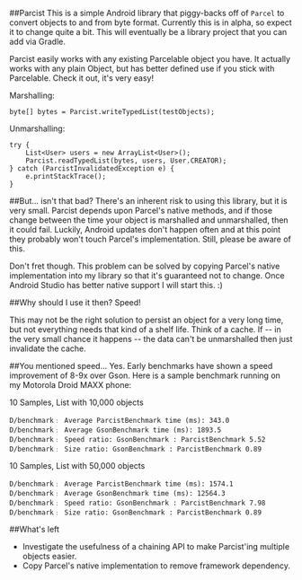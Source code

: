 ##Parcist
This is a simple Android library that piggy-backs off of `Parcel` to convert objects to and from byte format.  Currently this is in alpha, so expect it to change quite a bit.  This will eventually be a library project that you can add via Gradle.

Parcist easily works with any existing Parcelable object you have.  It actually works with any plain Object, but has better defined use if you stick with Parcelable.  Check it out, it's very easy!

Marshalling:

    byte[] bytes = Parcist.writeTypedList(testObjects);
    
Unmarshalling:

    try {
        List<User> users = new ArrayList<User>();
        Parcist.readTypedList(bytes, users, User.CREATOR);
    } catch (ParcistInvalidatedException e) {
        e.printStackTrace();
    }

##But... isn't that bad?
There's an inherent risk to using this library, but it is very small.  Parcist depends upon Parcel's native methods, and if those change between the time your object is marshalled and unmarshalled, then it could fail.  Luckily, Android updates don't happen often and at this point they probably won't touch Parcel's implementation.  Still, please be aware of this.

Don't fret though.  This problem can be solved by copying Parcel's native implementation into my library so that it's guaranteed not to change.  Once Android Studio has better native support I will start this. :)

##Why should I use it then?
Speed!

This may not be the right solution to persist an object for a very long time, but not everything needs that kind of a shelf life.  Think of a cache.  If -- in the very small chance it happens -- the data can't be unmarshalled then just invalidate the cache.

##You mentioned speed...
Yes.  Early benchmarks have shown a speed improvement of 8-9x over Gson.  Here is a sample benchmark running on my Motorola Droid MAXX phone:

10 Samples, List with 10,000 objects

    D/benchmark﹕ Average ParcistBenchmark time (ms): 343.0
    D/benchmark﹕ Average GsonBenchmark time (ms): 1893.5
    D/benchmark﹕ Speed ratio: GsonBenchmark : ParcistBenchmark 5.52
    D/benchmark﹕ Size ratio: GsonBenchmark : ParcistBenchmark 0.89
    
10 Samples, List with 50,000 objects

    D/benchmark﹕ Average ParcistBenchmark time (ms): 1574.1
    D/benchmark﹕ Average GsonBenchmark time (ms): 12564.3
    D/benchmark﹕ Speed ratio: GsonBenchmark : ParcistBenchmark 7.98
    D/benchmark﹕ Size ratio: GsonBenchmark : ParcistBenchmark 0.89

##What's left
- Investigate the usefulness of a chaining API to make Parcist'ing multiple objects easier.
- Copy Parcel's native implementation to remove framework dependency.